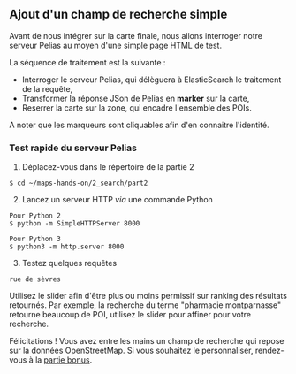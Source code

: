 ## Ajout d'un champ de recherche simple
Avant de nous intégrer sur la carte finale, nous allons interroger notre serveur Pelias au moyen d'une simple page HTML de test.

La séquence de traitement est la suivante :
- Interroger le serveur Pelias, qui délèguera à ElasticSearch le traitement de la requête,
- Transformer la réponse JSon de Pelias en __marker__ sur la carte,
- Reserrer la carte sur la zone, qui encadre l'ensemble des POIs.

A noter que les marqueurs sont cliquables afin d'en connaitre l'identité.

### Test rapide du serveur Pelias
1. Déplacez-vous dans le répertoire de la partie 2
```
$ cd ~/maps-hands-on/2_search/part2
```
2. Lancez un serveur HTTP _via_ une commande Python
```
Pour Python 2
$ python -m SimpleHTTPServer 8000

Pour Python 3
$ python3 -m http.server 8000
```
3. Testez quelques requêtes
```
rue de sèvres
```
Utilisez le slider afin d'être plus ou moins permissif sur ranking des résultats retournés.
Par exemple, la recherche du terme "pharmacie montparnasse" retourne beaucoup de POI, utilisez le slider pour affiner pour votre recherche.

Félicitations ! Vous avez entre les mains un champ de recherche qui repose sur la données OpenStreetMap. Si vous souhaitez le personnaliser, rendez-vous à la [partie bonus](https://github.com/guillaumerose/maps-hands-on/tree/master/2_search/bonus).